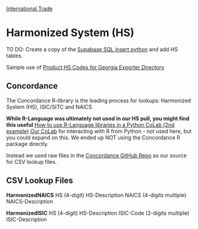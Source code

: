[International Trade](/useeio.js/footprint/)
# Harmonized System (HS)

TO DO: Create a copy of the [Supabase SQL insert python](../prep/sql/supabase/) and add HS tables.

Sample use of [Product HS Codes for Georgia Exporter Directory](https://model.georgia.org/display/exporters/)

## Concordance

The Concordance R-library is the leading process for lookups:
Harmonized System (HS), ISIC/SITC and NAICS


**While R-Language was ultimately not used in our HS pull, you might find this useful**
[How to use R-Language libraries in a Python CoLab (2nd example)](https://www.geeksforgeeks.org/how-to-use-r-with-google-colaboratory/)
[Our CoLab](https://colab.research.google.com/drive/1etpn1no8JgeUxwLr_5dBFEbt8sq5wd4v?usp=sharing) for interacting with R from Python - not used here, but you could expand on this.
We ended up NOT using the Concordance R package directly.
<!--
[Chinese sectors](https://chatgpt.com/share/dbb6de4b-1366-4190-b284-3b7165951c61),  ISIC,  and the Harmonized System (HS)
-->

Instead we used raw files in the [Concordance GitHub Repo](https://github.com/insongkim/concordance/tree/master/data-raw) as our source for CSV lookup files.

## CSV Lookup Files

**HarmonizedNAICS**
HS (4-digit)
HS-Description
NAICS (4-digits multiple)
NAICS-Description

**HarmonizedISIC**
HS (4-digit)
HS-Description
ISIC-Code (2-digits multiple)
ISIC-Description 

<!--
HS (4-digit)
HS-Description
Chinese-Sector-Code (2-digits)
Chinese-Sector-Description
-->
